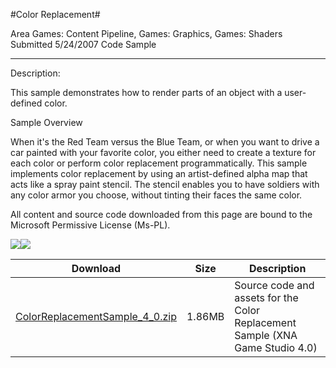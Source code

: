 #Color Replacement#

Area
Games: Content Pipeline, Games: Graphics, Games: Shaders
Submitted
5/24/2007
Code Sample

---

Description:

This sample demonstrates how to render parts of an object with a user-defined color.

Sample Overview

When it's the Red Team versus the Blue Team, or when you want to drive a car painted with your favorite color, you either need to create a texture for each color or perform color replacement programmatically. This sample implements color replacement by using an artist-defined alpha map that acts like a spray paint stencil. The stencil enables you to have soldiers with any color armor you choose, without tinting their faces the same color.



All content and source code downloaded from this page are bound to the Microsoft Permissive License (Ms-PL).

![](https://github.com/kniEngine/XNAGameStudio/blob/main/Images/XNA_ColorReplacement_01_small.jpg)![](https://github.com/kniEngine/XNAGameStudio/blob/main/Images/XNA_ColorReplacement_02_small.jpg)

	
Download | Size | Description
---|---|---|
[ColorReplacementSample_4_0.zip](https://github.com/kniEngine/XNAGameStudio/blob/main/Samples/ColorReplacementSample_4_0.zip?raw=true) | 1.86MB | Source code and assets for the Color Replacement Sample (XNA Game Studio 4.0)